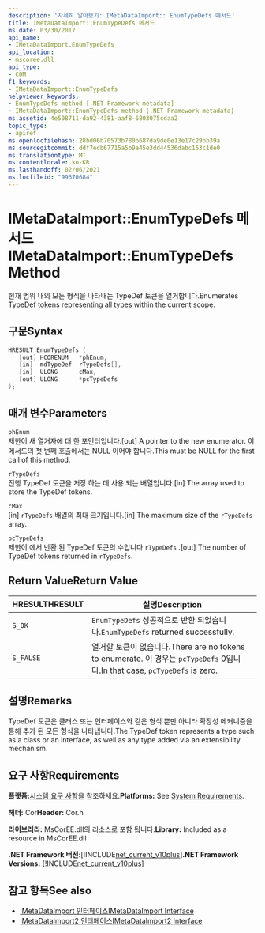 ```yaml
---
description: '자세히 알아보기: IMetaDataImport:: EnumTypeDefs 메서드'
title: IMetaDataImport::EnumTypeDefs 메서드
ms.date: 03/30/2017
api_name:
- IMetaDataImport.EnumTypeDefs
api_location:
- mscoree.dll
api_type:
- COM
f1_keywords:
- IMetaDataImport::EnumTypeDefs
helpviewer_keywords:
- EnumTypeDefs method [.NET Framework metadata]
- IMetaDataImport::EnumTypeDefs method [.NET Framework metadata]
ms.assetid: 4e508711-da92-4381-aaf8-6803075cdaa2
topic_type:
- apiref
ms.openlocfilehash: 28bd06b70573b780b687da9de0e13e17c29bb39a
ms.sourcegitcommit: ddf7edb67715a5b9a45e3dd44536dabc153c1de0
ms.translationtype: MT
ms.contentlocale: ko-KR
ms.lasthandoff: 02/06/2021
ms.locfileid: "99670684"
---
```

# <a name="imetadataimportenumtypedefs-method"></a><span data-ttu-id="4875a-103">IMetaDataImport::EnumTypeDefs 메서드</span><span class="sxs-lookup"><span data-stu-id="4875a-103">IMetaDataImport::EnumTypeDefs Method</span></span>

<span data-ttu-id="4875a-104">현재 범위 내의 모든 형식을 나타내는 TypeDef 토큰을 열거합니다.</span><span class="sxs-lookup"><span data-stu-id="4875a-104">Enumerates TypeDef tokens representing all types within the current scope.</span></span>  
  
## <a name="syntax"></a><span data-ttu-id="4875a-105">구문</span><span class="sxs-lookup"><span data-stu-id="4875a-105">Syntax</span></span>  
  
```cpp  
HRESULT EnumTypeDefs (  
   [out] HCORENUM   *phEnum,
   [in]  mdTypeDef  rTypeDefs[],  
   [in]  ULONG      cMax,
   [out] ULONG      *pcTypeDefs  
);  
```  
  
## <a name="parameters"></a><span data-ttu-id="4875a-106">매개 변수</span><span class="sxs-lookup"><span data-stu-id="4875a-106">Parameters</span></span>  

 `phEnum`  
 <span data-ttu-id="4875a-107">제한이 새 열거자에 대 한 포인터입니다.</span><span class="sxs-lookup"><span data-stu-id="4875a-107">[out] A pointer to the new enumerator.</span></span> <span data-ttu-id="4875a-108">이 메서드의 첫 번째 호출에서는 NULL 이어야 합니다.</span><span class="sxs-lookup"><span data-stu-id="4875a-108">This must be NULL for the first call of this method.</span></span>  
  
 `rTypeDefs`  
 <span data-ttu-id="4875a-109">진행 TypeDef 토큰을 저장 하는 데 사용 되는 배열입니다.</span><span class="sxs-lookup"><span data-stu-id="4875a-109">[in] The array used to store the TypeDef tokens.</span></span>  
  
 `cMax`  
 <span data-ttu-id="4875a-110">[in] `rTypeDefs` 배열의 최대 크기입니다.</span><span class="sxs-lookup"><span data-stu-id="4875a-110">[in] The maximum size of the `rTypeDefs` array.</span></span>  
  
 `pcTypeDefs`  
 <span data-ttu-id="4875a-111">제한이 에서 반환 된 TypeDef 토큰의 수입니다 `rTypeDefs` .</span><span class="sxs-lookup"><span data-stu-id="4875a-111">[out] The number of TypeDef tokens returned in `rTypeDefs`.</span></span>  
  
## <a name="return-value"></a><span data-ttu-id="4875a-112">Return Value</span><span class="sxs-lookup"><span data-stu-id="4875a-112">Return Value</span></span>  
  
|<span data-ttu-id="4875a-113">HRESULT</span><span class="sxs-lookup"><span data-stu-id="4875a-113">HRESULT</span></span>|<span data-ttu-id="4875a-114">설명</span><span class="sxs-lookup"><span data-stu-id="4875a-114">Description</span></span>|  
|-------------|-----------------|  
|`S_OK`|<span data-ttu-id="4875a-115">`EnumTypeDefs` 성공적으로 반환 되었습니다.</span><span class="sxs-lookup"><span data-stu-id="4875a-115">`EnumTypeDefs` returned successfully.</span></span>|  
|`S_FALSE`|<span data-ttu-id="4875a-116">열거할 토큰이 없습니다.</span><span class="sxs-lookup"><span data-stu-id="4875a-116">There are no tokens to enumerate.</span></span> <span data-ttu-id="4875a-117">이 경우는 `pcTypeDefs` 0입니다.</span><span class="sxs-lookup"><span data-stu-id="4875a-117">In that case, `pcTypeDefs` is zero.</span></span>|  
  
## <a name="remarks"></a><span data-ttu-id="4875a-118">설명</span><span class="sxs-lookup"><span data-stu-id="4875a-118">Remarks</span></span>  

 <span data-ttu-id="4875a-119">TypeDef 토큰은 클래스 또는 인터페이스와 같은 형식 뿐만 아니라 확장성 메커니즘을 통해 추가 된 모든 형식을 나타냅니다.</span><span class="sxs-lookup"><span data-stu-id="4875a-119">The TypeDef token represents a type such as a class or an interface, as well as any type added via an extensibility mechanism.</span></span>  
  
## <a name="requirements"></a><span data-ttu-id="4875a-120">요구 사항</span><span class="sxs-lookup"><span data-stu-id="4875a-120">Requirements</span></span>  

 <span data-ttu-id="4875a-121">**플랫폼:**[시스템 요구 사항](../../get-started/system-requirements.md)을 참조하세요.</span><span class="sxs-lookup"><span data-stu-id="4875a-121">**Platforms:** See [System Requirements](../../get-started/system-requirements.md).</span></span>  
  
 <span data-ttu-id="4875a-122">**헤더:** Cor</span><span class="sxs-lookup"><span data-stu-id="4875a-122">**Header:** Cor.h</span></span>  
  
 <span data-ttu-id="4875a-123">**라이브러리:** MsCorEE.dll의 리소스로 포함 됩니다.</span><span class="sxs-lookup"><span data-stu-id="4875a-123">**Library:** Included as a resource in MsCorEE.dll</span></span>  
  
 <span data-ttu-id="4875a-124">**.NET Framework 버전:**[!INCLUDE[net_current_v10plus](../../../../includes/net-current-v10plus-md.md)]</span><span class="sxs-lookup"><span data-stu-id="4875a-124">**.NET Framework Versions:** [!INCLUDE[net_current_v10plus](../../../../includes/net-current-v10plus-md.md)]</span></span>  
  
## <a name="see-also"></a><span data-ttu-id="4875a-125">참고 항목</span><span class="sxs-lookup"><span data-stu-id="4875a-125">See also</span></span>

- [<span data-ttu-id="4875a-126">IMetaDataImport 인터페이스</span><span class="sxs-lookup"><span data-stu-id="4875a-126">IMetaDataImport Interface</span></span>](imetadataimport-interface.md)
- [<span data-ttu-id="4875a-127">IMetaDataImport2 인터페이스</span><span class="sxs-lookup"><span data-stu-id="4875a-127">IMetaDataImport2 Interface</span></span>](imetadataimport2-interface.md)
